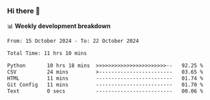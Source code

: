 ### Hi there 👋

<!--
**rajaahdjey/rajaahdjey** is a ✨ _special_ ✨ repository because its `README.md` (this file) appears on your GitHub profile.

Here are some ideas to get you started:

- 🔭 I’m currently working on ...
- 🌱 I’m currently learning ...
- 👯 I’m looking to collaborate on ...
- 🤔 I’m looking for help with ...
- 💬 Ask me about ...
- 📫 How to reach me: ...
- 😄 Pronouns: ...
- ⚡ Fun fact: ...
-->

📊 **Weekly development breakdown**
<!--START_SECTION:waka-->

```txt
From: 15 October 2024 - To: 22 October 2024

Total Time: 11 hrs 10 mins

Python       10 hrs 18 mins  >>>>>>>>>>>>>>>>>>>>>>>--   92.25 %
CSV          24 mins         >------------------------   03.65 %
HTML         11 mins         -------------------------   01.74 %
Git Config   11 mins         -------------------------   01.70 %
Text         0 secs          -------------------------   00.06 %
```

<!--END_SECTION:waka-->
